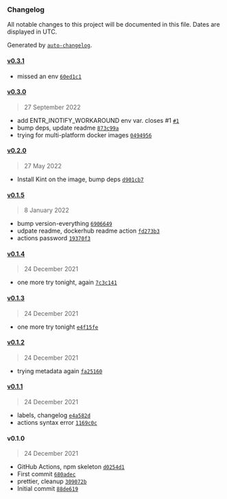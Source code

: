 ### Changelog

All notable changes to this project will be documented in this file. Dates are displayed in UTC.

Generated by [`auto-changelog`](https://github.com/CookPete/auto-changelog).

#### [v0.3.1](https://github.com/ideasonpurpose/docker-phpunit-watch/compare/v0.3.0...v0.3.1)

- missed an env [`60ed1c1`](https://github.com/ideasonpurpose/docker-phpunit-watch/commit/60ed1c120a660c000578c3c229b3b92e27f3bdf0)

#### [v0.3.0](https://github.com/ideasonpurpose/docker-phpunit-watch/compare/v0.2.0...v0.3.0)

> 27 September 2022

- add ENTR_INOTIFY_WORKAROUND env var. closes #1 [`#1`](https://github.com/ideasonpurpose/docker-phpunit-watch/issues/1)
- bump deps, update readme [`873c99a`](https://github.com/ideasonpurpose/docker-phpunit-watch/commit/873c99a6703e98417255935e69506cc330fcbd35)
- trying for multi-platform docker images [`0494956`](https://github.com/ideasonpurpose/docker-phpunit-watch/commit/0494956950669836da8092047ec510d1bf433c99)

#### [v0.2.0](https://github.com/ideasonpurpose/docker-phpunit-watch/compare/v0.1.5...v0.2.0)

> 27 May 2022

- Install Kint on the image, bump deps [`d901cb7`](https://github.com/ideasonpurpose/docker-phpunit-watch/commit/d901cb79b342472d3aa156e06bf432f3ebd6e777)

#### [v0.1.5](https://github.com/ideasonpurpose/docker-phpunit-watch/compare/v0.1.4...v0.1.5)

> 8 January 2022

- bump version-everything [`6906649`](https://github.com/ideasonpurpose/docker-phpunit-watch/commit/690664916c7aab4e9fb9397524d75e5190c1766d)
- udpate readme, dockerhub readme action [`fd273b3`](https://github.com/ideasonpurpose/docker-phpunit-watch/commit/fd273b319c6a912b982e6b62df0ada1f2d9ce4cb)
- actions password [`19370f3`](https://github.com/ideasonpurpose/docker-phpunit-watch/commit/19370f3d4ad6145d881a572c1dd65be5837ba80f)

#### [v0.1.4](https://github.com/ideasonpurpose/docker-phpunit-watch/compare/v0.1.3...v0.1.4)

> 24 December 2021

- one more try tonight, again [`7c3c141`](https://github.com/ideasonpurpose/docker-phpunit-watch/commit/7c3c141a094aec3420001a4e030bcb8622dfd160)

#### [v0.1.3](https://github.com/ideasonpurpose/docker-phpunit-watch/compare/v0.1.2...v0.1.3)

> 24 December 2021

- one more try tonight [`e4f15fe`](https://github.com/ideasonpurpose/docker-phpunit-watch/commit/e4f15fe9f83c5e4d6fca8e4550aa00b7f25fbf18)

#### [v0.1.2](https://github.com/ideasonpurpose/docker-phpunit-watch/compare/v0.1.1...v0.1.2)

> 24 December 2021

- trying metadata again [`fa25160`](https://github.com/ideasonpurpose/docker-phpunit-watch/commit/fa2516035d68f6abf1299c3725dfb8e821e80eb5)

#### [v0.1.1](https://github.com/ideasonpurpose/docker-phpunit-watch/compare/v0.1.0...v0.1.1)

> 24 December 2021

- labels, changelog [`e4a582d`](https://github.com/ideasonpurpose/docker-phpunit-watch/commit/e4a582d4fec2a9d15b5090a7b77a6a8301eb16be)
- actions syntax error [`1169c0c`](https://github.com/ideasonpurpose/docker-phpunit-watch/commit/1169c0cd25846ef7c8370a2a4b07ee9810d17299)

#### v0.1.0

> 24 December 2021

- GitHub Actions, npm skeleton [`d0254d1`](https://github.com/ideasonpurpose/docker-phpunit-watch/commit/d0254d15031ae93533543b4624d55fdba4ee6dad)
- First commit [`680adec`](https://github.com/ideasonpurpose/docker-phpunit-watch/commit/680adec61937b69f0f8b382b3d3567b53b7d3b4d)
- prettier, cleanup [`309072b`](https://github.com/ideasonpurpose/docker-phpunit-watch/commit/309072b7640a5e286fd140ad69b74ef75e482350)
- Initial commit [`88de619`](https://github.com/ideasonpurpose/docker-phpunit-watch/commit/88de61946c5224f0934a99ec5f900e132709b500)
